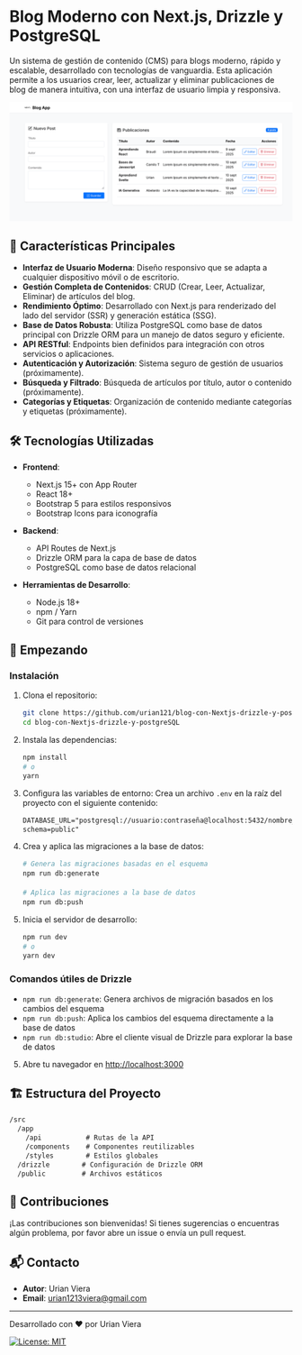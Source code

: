 # Blog Moderno con Next.js, Drizzle y PostgreSQL

Un sistema de gestión de contenido (CMS) para blogs moderno, rápido y escalable, desarrollado con tecnologías de vanguardia. Esta aplicación permite a los usuarios crear, leer, actualizar y eliminar publicaciones de blog de manera intuitiva, con una interfaz de usuario limpia y responsiva.

![](https://raw.githubusercontent.com/urian121/imagenes-proyectos-github/refs/heads/master/blog-moderno-con-Nextjs-drizzle-y-PostgreSQL.png)

## 🌟 Características Principales

- **Interfaz de Usuario Moderna**: Diseño responsivo que se adapta a cualquier dispositivo móvil o de escritorio.
- **Gestión Completa de Contenidos**: CRUD (Crear, Leer, Actualizar, Eliminar) de artículos del blog.
- **Rendimiento Óptimo**: Desarrollado con Next.js para renderizado del lado del servidor (SSR) y generación estática (SSG).
- **Base de Datos Robusta**: Utiliza PostgreSQL como base de datos principal con Drizzle ORM para un manejo de datos seguro y eficiente.
- **API RESTful**: Endpoints bien definidos para integración con otros servicios o aplicaciones.
- **Autenticación y Autorización**: Sistema seguro de gestión de usuarios (próximamente).
- **Búsqueda y Filtrado**: Búsqueda de artículos por título, autor o contenido (próximamente).
- **Categorías y Etiquetas**: Organización de contenido mediante categorías y etiquetas (próximamente).

## 🛠️ Tecnologías Utilizadas

- **Frontend**: 
  - Next.js 15+ con App Router
  - React 18+
  - Bootstrap 5 para estilos responsivos
  - Bootstrap Icons para iconografía

- **Backend**:
  - API Routes de Next.js
  - Drizzle ORM para la capa de base de datos
  - PostgreSQL como base de datos relacional

- **Herramientas de Desarrollo**:
  - Node.js 18+
  - npm / Yarn
  - Git para control de versiones

## 🚀 Empezando

### Instalación

1. Clona el repositorio:
   ```bash
   git clone https://github.com/urian121/blog-con-Nextjs-drizzle-y-postgreSQL
   cd blog-con-Nextjs-drizzle-y-postgreSQL
   ```

2. Instala las dependencias:
   ```bash
   npm install
   # o
   yarn
   ```

3. Configura las variables de entorno:
   Crea un archivo `.env` en la raíz del proyecto con el siguiente contenido:
   ```env
   DATABASE_URL="postgresql://usuario:contraseña@localhost:5432/nombre_base_datos?schema=public"
   ```

4. Crea y aplica las migraciones a la base de datos:
   ```bash
   # Genera las migraciones basadas en el esquema
   npm run db:generate
   
   # Aplica las migraciones a la base de datos
   npm run db:push
   ```

5. Inicia el servidor de desarrollo:
   ```bash
   npm run dev
   # o
   yarn dev
   ```

### Comandos útiles de Drizzle

- `npm run db:generate`: Genera archivos de migración basados en los cambios del esquema
- `npm run db:push`: Aplica los cambios del esquema directamente a la base de datos
- `npm run db:studio`: Abre el cliente visual de Drizzle para explorar la base de datos

5. Abre tu navegador en [http://localhost:3000](http://localhost:3000)

## 🏗️ Estructura del Proyecto

```
/src
  /app
    /api           # Rutas de la API
    /components    # Componentes reutilizables
    /styles        # Estilos globales
  /drizzle        # Configuración de Drizzle ORM
  /public         # Archivos estáticos
```

## 🤝 Contribuciones

¡Las contribuciones son bienvenidas! Si tienes sugerencias o encuentras algún problema, por favor abre un issue o envía un pull request.

## 📬 Contacto

- **Autor**: Urian Viera
- **Email**: urian1213viera@gmail.com

---

Desarrollado con ❤️ por Urian Viera

[![License: MIT](https://img.shields.io/badge/License-MIT-yellow.svg)](https://opensource.org/licenses/MIT)
